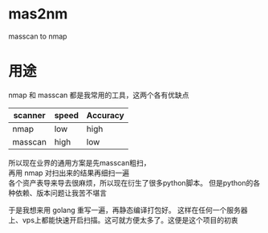 # mas2nm
masscan to nmap

# 用途
nmap 和 masscan 都是我常用的工具，这两个各有优缺点  

| scanner | speed | Accuracy |
| ------- | ----- | -------- |
|  nmap   |  low  |   high   |
| masscan |  high |    low   |  

所以现在业界的通用方案是先masscan粗扫，  
再用 nmap 对扫出来的结果再细扫一遍  
各个资产表导来导去很麻烦，所以现在衍生了很多python脚本。
但是python的各种依赖、版本问题让我苦不堪言  

于是我想来用 golang 重写一遍，再静态编译打包好。
这样在任何一个服务器上、vps上都能快速开启扫描。这可就方便太多了。这便是这个项目的初衷
